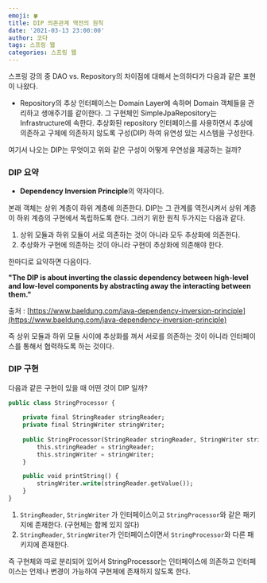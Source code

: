 ```yaml
---
emoji: 🍀
title: DIP 의존관계 역전의 원칙
date: '2021-03-13 23:00:00'
author: 코다
tags: 스프링 웹
categories: 스프링 웹
---
```


스프링 강의 중 DAO vs. Repository의 차이점에 대해서 논의하다가 다음과 같은 표현이 나왔다. 

- Repository의 추상 인터페이스는 Domain Layer에 속하며 Domain 객체들을 관리하고 생애주기를 같이한다. 그 구현체인 SimpleJpaRepository는 Infrastructure에 속한다. 추상화된 repository 인터페이스를 사용하면서 추상에 의존하고 구체에 의존하지 않도록 구성(DIP) 하여 유연성 있는 시스템을 구성한다.

여기서 나오는 DIP는 무엇이고 위와 같은 구성이 어떻게 우연성을 제공하는 걸까? 

### DIP 요약

- **Dependency Inversion Principle**의 약자이다.

본래 객체는 상위 계층이 하위 계층에 의존한다. DIP는 그 관계를 역전시켜서 상위 계층이 하위 계층의 구현에서 독립하도록 한다. 그러기 위한 원칙 두가지는 다음과 같다. 

1. 상위 모듈과 하위 모듈이 서로 의존하는 것이 아니라 모두 추상화에 의존한다. 
2. 추상화가 구현에 의존하는 것이 아니라 구현이 추상화에 의존해야 한다. 

한마디로 요약하면 다음이다. <br>

**"The DIP is about inverting the classic dependency between high-level and low-level components by abstracting away the interacting between them."**

출처 : [https://www.baeldung.com/java-dependency-inversion-principle](https://www.baeldung.com/java-dependency-inversion-principle) <br>

즉 상위 모듈과 하위 모듈 사이에 추상화를 껴서 서로를 의존하는 것이 아니라 인터페이스를 통해서 협력하도록 하는 것이다. 

### DIP 구현

다음과 같은 구현이 있을 때 어떤 것이 DIP 일까?

```sql
public class StringProcessor {
    
    private final StringReader stringReader;
    private final StringWriter stringWriter;
    
    public StringProcessor(StringReader stringReader, StringWriter stringWriter) {
        this.stringReader = stringReader;
        this.stringWriter = stringWriter;
    }

    public void printString() {
        stringWriter.write(stringReader.getValue());
    }
}
```

1. `StringReader`, `StringWriter` 가 인터페이스이고 `StringProcessor`와 같은 패키지에 존재한다. (구현체는 함께 있지 않다)
2. `StringReader`, `StringWriter`가 인터페이스이면서 `StringProcessor`와 다른 패키지에 존재한다. 

즉 구현체와 따로 분리되어 있어서 StringProcessor는 인터페이스에 의존하고 인터페이스는 언제나 변경이 가능하여 구현체에 존재하지 않도록 한다.

```toc
```